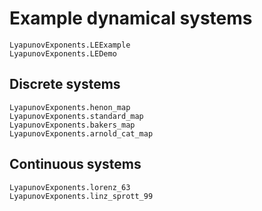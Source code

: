 # Example dynamical systems

```@docs
LyapunovExponents.LEExample
LyapunovExponents.LEDemo
```

## Discrete systems

```@docs
LyapunovExponents.henon_map
LyapunovExponents.standard_map
LyapunovExponents.bakers_map
LyapunovExponents.arnold_cat_map
```

## Continuous systems

```@docs
LyapunovExponents.lorenz_63
LyapunovExponents.linz_sprott_99
```
